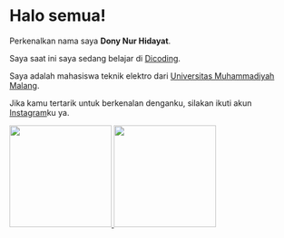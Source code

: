 # Halo semua! 

Perkenalkan nama saya **Dony Nur Hidayat**.

Saya saat ini saya sedang belajar di [Dicoding](https://www.dicoding.com/).

Saya adalah mahasiswa teknik elektro dari [Universitas Muhammadiyah Malang](https://www.umm.ac.id/).

Jika kamu tertarik untuk berkenalan denganku, silakan ikuti akun [Instagram](https://www.instagram.com/donynurh/)ku ya.

<p align="left">
<a href="https://github.com/donynurh">
  <img height="180em" src="https://github-readme-stats-eight-theta.vercel.app/api?username=gilangadhan&show_icons=true&theme=algolia&include_all_commits=true&count_private=true"/>
  <img height="180em" src="https://github-readme-stats-eight-theta.vercel.app/api/top-langs/?username=gilangadhan&layout=compact&langs_count=8&theme=algolia"/>
</a>
</p>
